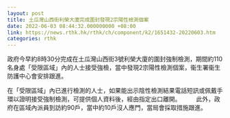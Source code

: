 ```yaml
---
layout: post
title: 土瓜灣山西街利榮大廈完成圍封發現2宗陽性檢測個案
date: 2022-06-03 08:44:32.000000000 +08:00
link: https://news.rthk.hk/rthk/ch/component/k2/1651432-20220603.htm
categories: rthk
---
```


政府今早約8時30分完成在土瓜灣山西街3號利榮大廈的圍封強制檢測，期間約110名身處「受限區域」內的人士接受強檢，當中發現2宗陽性檢測個案，衞生署衞生防護中心會安排跟進。

在「受限區域」內已進行檢測的人士，如果能出示陰性檢測結果電話短訊或佩戴手環以證明接受強制檢測，可提供個人資料後，經由指定出口離開。
　　
此外，政府在區域內派員到訪約90戶，當中約10戶沒人應門，當局會採取措施跟進。
